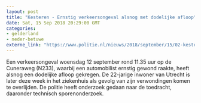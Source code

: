 ```yaml
---
layout: post
title: "Kesteren - Ernstig verkeersongeval alsnog met dodelijke afloop"
date: Sat, 15 Sep 2018 20:29:00 GMT
categories: 
- gelderland 
- neder-betuwe 
externe_link: "https://www.politie.nl/nieuws/2018/september/15/02-kesteren-ernstig-verkeersongeval-alsnog-met-dodelijke-afloop.html"
---
```


Een verkeersongeval woensdag 12 september rond 11.35 uur op de Cuneraweg (N233), waarbij een automobilist ernstig gewond raakte, heeft alsnog een dodelijke afloop gekregen. De 22-jarige inwoner van Utrecht is later deze week in het ziekenhuis als gevolg van zijn verwondingen komen te overlijden. De politie heeft onderzoek gedaan naar de toedracht, daaronder technisch sporenonderzoek.
